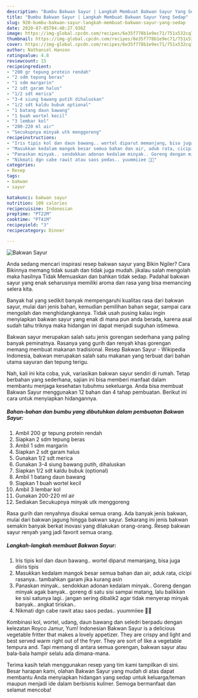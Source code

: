 ```yaml
---
description: "Bumbu Bakwan Sayur | Langkah Membuat Bakwan Sayur Yang Sedap"
title: "Bumbu Bakwan Sayur | Langkah Membuat Bakwan Sayur Yang Sedap"
slug: 920-bumbu-bakwan-sayur-langkah-membuat-bakwan-sayur-yang-sedap
date: 2020-07-05T04:48:27.936Z
image: https://img-global.cpcdn.com/recipes/6e35f778b1e9ec71/751x532cq70/bakwan-sayur-foto-resep-utama.jpg
thumbnail: https://img-global.cpcdn.com/recipes/6e35f778b1e9ec71/751x532cq70/bakwan-sayur-foto-resep-utama.jpg
cover: https://img-global.cpcdn.com/recipes/6e35f778b1e9ec71/751x532cq70/bakwan-sayur-foto-resep-utama.jpg
author: Nathaniel Hanson
ratingvalue: 4.8
reviewcount: 15
recipeingredient:
- "200 gr tepung protein rendah"
- "2 sdm tepung beras"
- "1 sdm margarin"
- "2 sdt garam halus"
- "1/2 sdt merica"
- "3-4 siung bawang putih dihaluskan"
- "1/2 sdt kaldu bubuk optional"
- "1 batang daun bawang"
- "1 buah wortel kecil"
- "3 lembar kol"
- "200-220 ml air"
- "Secukupnya minyak utk menggoreng"
recipeinstructions:
- "Iris tipis kol dan daun bawang.. wortel diparut memanjang, bisa juga diiris tipis"
- "Masukkan kedalam mangok besar semua bahan dan air, aduk rata, cicipi rasanya.. tambahkan garam jika kurang asin"
- "Panaskan minyak.. sendokkan adonan kedalam minyak.. Goreng dengan minyak agak banyak.. goreng di satu sisi sampai matang, lalu balikkan ke sisi satunya lagi.. jangan sering dibalik2 agar tidak menyerap minyak banyak.. angkat tiriskan.."
- "Nikmati dgn cabe rawit atau saos pedas.. yuummiiee 🤤🤤"
categories:
- Resep
tags:
- bakwan
- sayur

katakunci: bakwan sayur 
nutrition: 109 calories
recipecuisine: Indonesian
preptime: "PT22M"
cooktime: "PT41M"
recipeyield: "3"
recipecategory: Dinner

---
```



![Bakwan Sayur](https://img-global.cpcdn.com/recipes/6e35f778b1e9ec71/751x532cq70/bakwan-sayur-foto-resep-utama.jpg)

Anda sedang mencari inspirasi resep bakwan sayur yang Bikin Ngiler? Cara Bikinnya memang tidak susah dan tidak juga mudah. jikalau salah mengolah maka hasilnya Tidak Memuaskan dan bahkan tidak sedap. Padahal bakwan sayur yang enak seharusnya memiliki aroma dan rasa yang bisa memancing selera kita.

Banyak hal yang sedikit banyak mempengaruhi kualitas rasa dari bakwan sayur, mulai dari jenis bahan, kemudian pemilihan bahan segar, sampai cara mengolah dan menghidangkannya. Tidak usah pusing kalau ingin menyiapkan bakwan sayur yang enak di mana pun anda berada, karena asal sudah tahu triknya maka hidangan ini dapat menjadi suguhan istimewa.

Bakwan sayur merupakan salah satu jenis gorengan sederhana yang paling banyak peminatnya. Rasanya yang gurih dan renyah khas gorengan memang membuat makanan tradisional. Resep Bakwan Sayur - Wikipedia Indonesia, bakwan merupakan salah satu makanan yang terbuat dari bahan utama sayuran dan tepung terigu.


Nah, kali ini kita coba, yuk, variasikan bakwan sayur sendiri di rumah. Tetap berbahan yang sederhana, sajian ini bisa memberi manfaat dalam membantu menjaga kesehatan tubuhmu sekeluarga. Anda bisa membuat Bakwan Sayur menggunakan 12 bahan dan 4 tahap pembuatan. Berikut ini cara untuk menyiapkan hidangannya.

<!--inarticleads1-->

##### Bahan-bahan dan bumbu yang dibutuhkan dalam pembuatan Bakwan Sayur:

1. Ambil 200 gr tepung protein rendah
1. Siapkan 2 sdm tepung beras
1. Ambil 1 sdm margarin
1. Siapkan 2 sdt garam halus
1. Gunakan 1/2 sdt merica
1. Gunakan 3-4 siung bawang putih, dihaluskan
1. Siapkan 1/2 sdt kaldu bubuk (optional)
1. Ambil 1 batang daun bawang
1. Siapkan 1 buah wortel kecil
1. Ambil 3 lembar kol
1. Gunakan 200-220 ml air
1. Sediakan Secukupnya minyak utk menggoreng


Rasa gurih dan renyahnya disukai semua orang. Ada banyak jenis bakwan, mulai dari bakwan jagung hingga bakwan sayur. Sekarang ini jenis bakwan semakin banyak berkat inovasi yang dilakukan orang-orang. Resep bakwan sayur renyah yang jadi favorit semua orang. 

<!--inarticleads2-->

##### Langkah-langkah membuat Bakwan Sayur:

1. Iris tipis kol dan daun bawang.. wortel diparut memanjang, bisa juga diiris tipis
1. Masukkan kedalam mangok besar semua bahan dan air, aduk rata, cicipi rasanya.. tambahkan garam jika kurang asin
1. Panaskan minyak.. sendokkan adonan kedalam minyak.. Goreng dengan minyak agak banyak.. goreng di satu sisi sampai matang, lalu balikkan ke sisi satunya lagi.. jangan sering dibalik2 agar tidak menyerap minyak banyak.. angkat tiriskan..
1. Nikmati dgn cabe rawit atau saos pedas.. yuummiiee 🤤🤤


Kombinasi kol, wortel, udang, daun bawang dan seledri berpadu dengan kelezatan Royco Jamur, Yum! Indonesian Bakwan Sayur is a delicious vegetable fritter that makes a lovely appetizer. They are crispy and light and best served warm right out of the fryer. They are sort of like a vegetable tempura and. Tapi memang di antara semua gorengan, bakwan sayur atau bala-bala hampir selalu ada dimana-mana. 

Terima kasih telah menggunakan resep yang tim kami tampilkan di sini. Besar harapan kami, olahan Bakwan Sayur yang mudah di atas dapat membantu Anda menyiapkan hidangan yang sedap untuk keluarga/teman maupun menjadi ide dalam berbisnis kuliner. Semoga bermanfaat dan selamat mencoba!
